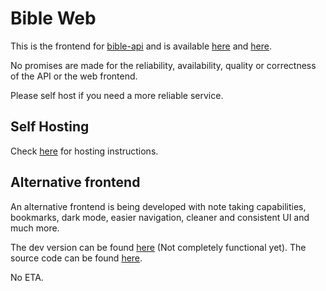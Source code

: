 # Bible Web

This is the frontend for [bible-api](https://github.com/berinaniesh/bible-api) and is available [here](https://bible.berinaniesh.xyz) and [here](https://thebible.pp.ua).

No promises are made for the reliability, availability, quality or correctness of the API or the web frontend.

Please self host if you need a more reliable service.

## Self Hosting

Check [here](https://kit.svelte.dev/docs/adapters) for hosting instructions.

## Alternative frontend

An alternative frontend is being developed with note taking capabilities, bookmarks, dark mode, easier navigation, cleaner and consistent UI and much more.

The dev version can be found [here](https://bible-web-sveltekit.vercel.app) (Not completely functional yet). The source code can be found [here](https://gitlab.com/berinaniesh/bible-web-sveltekit).

No ETA.
